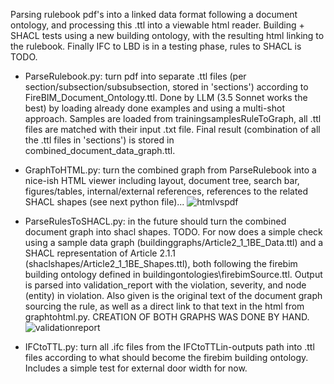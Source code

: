 Parsing rulebook pdf's into a linked data format following a document ontology, and processing this .ttl into a viewable html reader. Building + SHACL tests using a new building ontology, with the resulting html linking to the rulebook. Finally IFC to LBD is in a testing phase, rules to SHACL is TODO.

- ParseRulebook.py: turn pdf into separate .ttl files (per section/subsection/subsubsection, stored in 'sections') according to FireBIM_Document_Ontology.ttl.
Done by LLM (3.5 Sonnet works the best) by loading already done examples and using a multi-shot approach. Samples are loaded from trainingsamplesRuleToGraph, all .ttl files are matched with their input .txt file.
Final result (combination of all the .ttl files in 'sections') is stored in combined_document_data_graph.ttl.

- GraphToHTML.py: turn the combined graph from ParseRulebook into a nice-ish HTML viewer including layout, document tree, search bar, figures/tables, internal/external references, references to the related SHACL shapes (see next python file)...
![htmlvspdf](https://github.com/user-attachments/assets/212d6412-e557-4001-9aab-dd8703513739)

- ParseRulesToSHACL.py: in the future should turn the combined document graph into shacl shapes. TODO.
For now does a simple check using a sample data graph (buildinggraphs/Article2_1_1BE_Data.ttl) and a SHACL representation of Article 2.1.1 (shaclshapes/Article2_1_1BE_Shapes.ttl), both following the firebim building ontology defined in buildingontologies\firebimSource.ttl.
Output is parsed into validation_report with the violation, severity, and node (entity) in violation. Also given is the original text of the document graph sourcing the rule, as well as a direct link to that text in the html from graphtohtml.py. CREATION OF BOTH GRAPHS WAS DONE BY HAND.
![validationreport](https://github.com/user-attachments/assets/e8dd0691-8196-417e-b005-7f8407703872)

- IFCtoTTL.py: turn all .ifc files from the IFCtoTTLin-outputs path into .ttl files according to what should become the firebim building ontology. Includes a simple test for external door width for now.
